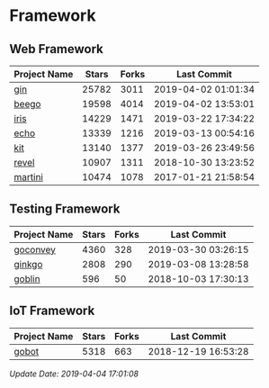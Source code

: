 # Framework

## Web Framework

| Project Name | Stars | Forks | Last Commit |
| ------------ | ----- | ----- | ----------- |
| [gin](https://github.com/gin-gonic/gin) | 25782 | 3011 | 2019-04-02 01:01:34 |
| [beego](https://github.com/astaxie/beego) | 19598 | 4014 | 2019-04-02 13:53:01 |
| [iris](https://github.com/kataras/iris) | 14229 | 1471 | 2019-03-22 17:34:22 |
| [echo](https://github.com/labstack/echo) | 13339 | 1216 | 2019-03-13 00:54:16 |
| [kit](https://github.com/go-kit/kit) | 13140 | 1377 | 2019-03-26 23:49:56 |
| [revel](https://github.com/revel/revel) | 10907 | 1311 | 2018-10-30 13:23:52 |
| [martini](https://github.com/go-martini/martini) | 10474 | 1078 | 2017-01-21 21:58:54 |

## Testing Framework

| Project Name | Stars | Forks | Last Commit |
| ------------ | ----- | ----- | ----------- |
| [goconvey](https://github.com/smartystreets/goconvey) | 4360 | 328 | 2019-03-30 03:26:15 |
| [ginkgo](https://github.com/onsi/ginkgo) | 2808 | 290 | 2019-03-08 13:28:58 |
| [goblin](https://github.com/franela/goblin) | 596 | 50 | 2018-10-03 17:30:13 |

## IoT Framework

| Project Name | Stars | Forks | Last Commit |
| ------------ | ----- | ----- | ----------- |
| [gobot](https://github.com/hybridgroup/gobot) | 5318 | 663 | 2018-12-19 16:53:28 |

*Update Date: 2019-04-04 17:01:08*